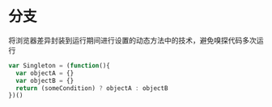 # 分支

将浏览器差异封装到运行期间进行设置的动态方法中的技术，避免嗅探代码多次运行

```javascript
var Singleton = (function(){
  var objectA = {}
  var objectB = {}
  return (someCondition) ? objectA : objectB
})()
```